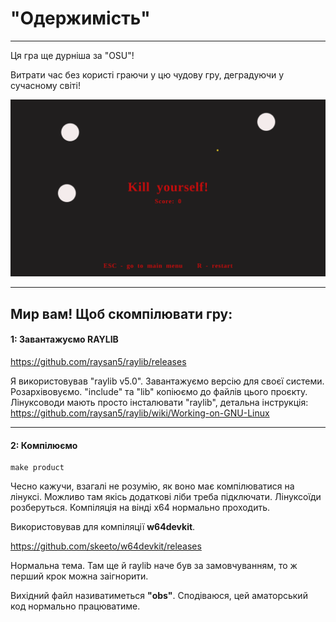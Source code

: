 # "Одержимість"

---

Ця гра ще дурніша за "OSU"!

Витрати час без користі граючи у цю чудову гру, деградуючи у сучасному світі!

<img src="screenshot.png">

---

## Мир вам! Щоб скомпілювати гру:

#### 1: Завантажуємо RAYLIB

https://github.com/raysan5/raylib/releases

Я використовував "raylib v5.0". Завантажуємо версію для своєї системи.
Розархівовуємо. "include" та "lib" копіюємо до файлів цього проєкту.
Лінуксоводи мають просто інсталювати "raylib", детальна інструкція: https://github.com/raysan5/raylib/wiki/Working-on-GNU-Linux

---
#### 2: Компілюємо 

```
make product
```

Чесно кажучи, взагалі не розумію, як воно має компілюватися на лінуксі. Можливо там якісь додаткові ліби треба підключати. Лінуксоїди розберуться. Компіляція на вінді x64 нормально проходить. 

Використовував для компіляції **w64devkit**.

https://github.com/skeeto/w64devkit/releases

Нормальна тема. Там ще й raylib наче був за замовчуванням, то ж перший крок можна заігнорити.

Вихідний файл називатиметься **"obs"**. Сподіваюся, цей аматорський код нормально працюватиме.